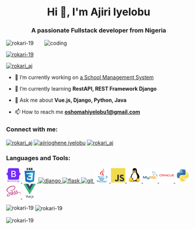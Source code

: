 <h1 align="center">Hi 👋, I'm Ajiri Iyelobu</h1>
<h3 align="center">A passionate Fullstack developer from Nigeria</h3>

<img align = "right" alt="coding" width="400" src="(https://www.google.com/url?sa=i&url=https%3A%2F%2Fgithub.com%2Frudrabarad%2FGifs&psig=AOvVaw03ZflKtGiYRzzYT3qepYXV&ust=1718366334975000&source=images&cd=vfe&opi=89978449&ved=0CBEQjRxqFwoTCLCMnfXD2IYDFQAAAAAdAAAAABAE)">

<p align="left"> <img src="https://komarev.com/ghpvc/?username=rokari-19&label=Profile%20views&color=0e75b6&style=flat" alt="rokari-19" /> </p>

<p align="left"> <a href="https://github.com/ryo-ma/github-profile-trophy"><img src="https://github-profile-trophy.vercel.app/?username=rokari-19" alt="rokari-19" /></a> </p>

<p align="left"> <a href="https://twitter.com/rokari_aj" target="blank"><img src="https://img.shields.io/twitter/follow/rokari_aj?logo=twitter&style=for-the-badge" alt="rokari_aj" /></a> </p>

- 🔭 I’m currently working on [a School Management System](https://github.com/Rokari-19/sms)

- 🌱 I’m currently learning **RestAPI, REST Framework Django**

- 💬 Ask me about **Vue.js, Django, Python, Java**

- 📫 How to reach me **oshomahiyelobu1@gmail.com**

<h3 align="left">Connect with me:</h3>
<p align="left">
<a href="https://twitter.com/rokari_aj" target="blank"><img align="center" src="https://raw.githubusercontent.com/rahuldkjain/github-profile-readme-generator/master/src/images/icons/Social/twitter.svg" alt="rokari_aj" height="30" width="40" /></a>
<a href="https://linkedin.com/in/ajirioghene iyelobu" target="blank"><img align="center" src="https://raw.githubusercontent.com/rahuldkjain/github-profile-readme-generator/master/src/images/icons/Social/linked-in-alt.svg" alt="ajirioghene iyelobu" height="30" width="40" /></a>
<a href="https://instagram.com/rokari_aj" target="blank"><img align="center" src="https://raw.githubusercontent.com/rahuldkjain/github-profile-readme-generator/master/src/images/icons/Social/instagram.svg" alt="rokari_aj" height="30" width="40" /></a>
</p>

<h3 align="left">Languages and Tools:</h3>
<p align="left"> <a href="https://getbootstrap.com" target="_blank" rel="noreferrer"> <img src="https://raw.githubusercontent.com/devicons/devicon/master/icons/bootstrap/bootstrap-plain-wordmark.svg" alt="bootstrap" width="40" height="40"/> </a> <a href="https://www.w3schools.com/css/" target="_blank" rel="noreferrer"> <img src="https://raw.githubusercontent.com/devicons/devicon/master/icons/css3/css3-original-wordmark.svg" alt="css3" width="40" height="40"/> </a> <a href="https://www.djangoproject.com/" target="_blank" rel="noreferrer"> <img src="https://cdn.worldvectorlogo.com/logos/django.svg" alt="django" width="40" height="40"/> </a> <a href="https://flask.palletsprojects.com/" target="_blank" rel="noreferrer"> <img src="https://www.vectorlogo.zone/logos/pocoo_flask/pocoo_flask-icon.svg" alt="flask" width="40" height="40"/> </a> <a href="https://git-scm.com/" target="_blank" rel="noreferrer"> <img src="https://www.vectorlogo.zone/logos/git-scm/git-scm-icon.svg" alt="git" width="40" height="40"/> </a> <a href="https://www.java.com" target="_blank" rel="noreferrer"> <img src="https://raw.githubusercontent.com/devicons/devicon/master/icons/java/java-original.svg" alt="java" width="40" height="40"/> </a> <a href="https://developer.mozilla.org/en-US/docs/Web/JavaScript" target="_blank" rel="noreferrer"> <img src="https://raw.githubusercontent.com/devicons/devicon/master/icons/javascript/javascript-original.svg" alt="javascript" width="40" height="40"/> </a> <a href="https://www.linux.org/" target="_blank" rel="noreferrer"> <img src="https://raw.githubusercontent.com/devicons/devicon/master/icons/linux/linux-original.svg" alt="linux" width="40" height="40"/> </a> <a href="https://www.mysql.com/" target="_blank" rel="noreferrer"> <img src="https://raw.githubusercontent.com/devicons/devicon/master/icons/mysql/mysql-original-wordmark.svg" alt="mysql" width="40" height="40"/> </a> <a href="https://www.oracle.com/" target="_blank" rel="noreferrer"> <img src="https://raw.githubusercontent.com/devicons/devicon/master/icons/oracle/oracle-original.svg" alt="oracle" width="40" height="40"/> </a> <a href="https://www.python.org" target="_blank" rel="noreferrer"> <img src="https://raw.githubusercontent.com/devicons/devicon/master/icons/python/python-original.svg" alt="python" width="40" height="40"/> </a> <a href="https://sass-lang.com" target="_blank" rel="noreferrer"> <img src="https://raw.githubusercontent.com/devicons/devicon/master/icons/sass/sass-original.svg" alt="sass" width="40" height="40"/> </a> <a href="https://vuejs.org/" target="_blank" rel="noreferrer"> <img src="https://raw.githubusercontent.com/devicons/devicon/master/icons/vuejs/vuejs-original-wordmark.svg" alt="vuejs" width="40" height="40"/> </a> </p>

<p><img align="left" src="https://github-readme-stats.vercel.app/api/top-langs?username=rokari-19&show_icons=true&locale=en&layout=compact" alt="rokari-19" /></p>

<p>&nbsp;<img align="center" src="https://github-readme-stats.vercel.app/api?username=rokari-19&show_icons=true&locale=en" alt="rokari-19" /></p>

<p><img align="center" src="https://github-readme-streak-stats.herokuapp.com/?user=rokari-19&" alt="rokari-19" /></p>
